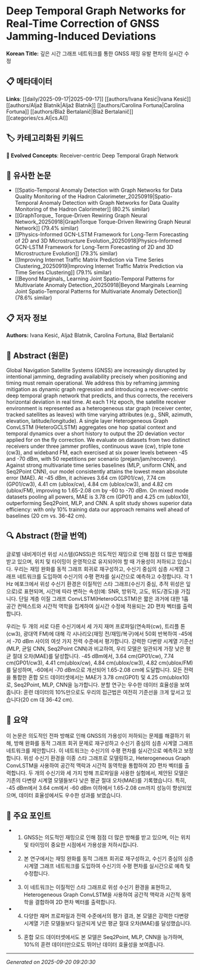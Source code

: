 # Deep Temporal Graph Networks for Real-Time Correction of GNSS Jamming-Induced Deviations

**Korean Title:** 깊은 시간 그래프 네트워크를 통한 GNSS 재밍 유발 편차의 실시간 수정

## 📋 메타데이터

**Links**: [[daily/2025-09-17|2025-09-17]] [[authors/Ivana Kesić|Ivana Kesić]] [[authors/Aljaž Blatnik|Aljaž Blatnik]] [[authors/Carolina Fortuna|Carolina Fortuna]] [[authors/Blaž Bertalanič|Blaž Bertalanič]] [[categories/cs.AI|cs.AI]]

## 🏷️ 카테고리화된 키워드
**🚀 Evolved Concepts**: Receiver-centric Deep Temporal Graph Network

## 🔗 유사한 논문
- [[Spatio-Temporal Anomaly Detection with Graph Networks for Data Quality Monitoring of the Hadron Calorimeter_20250919|Spatio-Temporal Anomaly Detection with Graph Networks for Data Quality Monitoring of the Hadron Calorimeter]] (80.2% similar)
- [[GraphTorque_ Torque-Driven Rewiring Graph Neural Network_20250918|GraphTorque Torque-Driven Rewiring Graph Neural Network]] (79.4% similar)
- [[Physics-Informed GCN-LSTM Framework for Long-Term Forecasting of 2D and 3D Microstructure Evolution_20250918|Physics-Informed GCN-LSTM Framework for Long-Term Forecasting of 2D and 3D Microstructure Evolution]] (79.3% similar)
- [[Improving Internet Traffic Matrix Prediction via Time Series Clustering_20250919|Improving Internet Traffic Matrix Prediction via Time Series Clustering]] (79.1% similar)
- [[Beyond Marginals_ Learning Joint Spatio-Temporal Patterns for Multivariate Anomaly Detection_20250918|Beyond Marginals Learning Joint Spatio-Temporal Patterns for Multivariate Anomaly Detection]] (78.6% similar)

## 📋 저자 정보

**Authors:** Ivana Kesić, Aljaž Blatnik, Carolina Fortuna, Blaž Bertalanič

## 📄 Abstract (원문)

Global Navigation Satellite Systems (GNSS) are increasingly disrupted by
intentional jamming, degrading availability precisely when positioning and
timing must remain operational. We address this by reframing jamming mitigation
as dynamic graph regression and introducing a receiver-centric deep temporal
graph network that predicts, and thus corrects, the receivers horizontal
deviation in real time. At each 1 Hz epoch, the satellite receiver environment
is represented as a heterogeneous star graph (receiver center, tracked
satellites as leaves) with time varying attributes (e.g., SNR, azimuth,
elevation, latitude/longitude). A single layer Heterogeneous Graph ConvLSTM
(HeteroGCLSTM) aggregates one hop spatial context and temporal dynamics over a
short history to output the 2D deviation vector applied for on the fly
correction.
  We evaluate on datasets from two distinct receivers under three jammer
profiles, continuous wave (cw), triple tone (cw3), and wideband FM, each
exercised at six power levels between -45 and -70 dBm, with 50 repetitions per
scenario (prejam/jam/recovery). Against strong multivariate time series
baselines (MLP, uniform CNN, and Seq2Point CNN), our model consistently attains
the lowest mean absolute error (MAE). At -45 dBm, it achieves 3.64 cm
(GP01/cw), 7.74 cm (GP01/cw3), 4.41 cm (ublox/cw), 4.84 cm (ublox/cw3), and
4.82 cm (ublox/FM), improving to 1.65-2.08 cm by -60 to -70 dBm. On mixed mode
datasets pooling all powers, MAE is 3.78 cm (GP01) and 4.25 cm (ublox10),
outperforming Seq2Point, MLP, and CNN. A split study shows superior data
efficiency: with only 10\% training data our approach remains well ahead of
baselines (20 cm vs. 36-42 cm).

## 🔍 Abstract (한글 번역)

글로벌 내비게이션 위성 시스템(GNSS)은 의도적인 재밍으로 인해 점점 더 많은 방해를 받고 있으며, 위치 및 타이밍이 운영적으로 유지되어야 할 때 가용성이 저하되고 있습니다. 우리는 재밍 완화를 동적 그래프 회귀로 재구성하고, 수신기 중심의 심층 시계열 그래프 네트워크를 도입하여 수신기의 수평 편차를 실시간으로 예측하고 수정합니다. 각 1 Hz 에포크에서 위성 수신기 환경은 이질적인 스타 그래프(수신기 중심, 추적 위성은 잎으로)로 표현되며, 시간에 따라 변하는 속성(예: SNR, 방위각, 고도, 위도/경도)을 가집니다. 단일 계층 이질 그래프 ConvLSTM(HeteroGCLSTM)은 짧은 과거에 대한 1홉 공간 컨텍스트와 시간적 역학을 집계하여 실시간 수정에 적용되는 2D 편차 벡터를 출력합니다.

우리는 두 개의 서로 다른 수신기에서 세 가지 재머 프로파일(연속파(cw), 트리플 톤(cw3), 광대역 FM)에 대해 각 시나리오(재밍 전/재밍/복구)에서 50회 반복하여 -45에서 -70 dBm 사이의 여섯 가지 전력 수준에서 평가합니다. 강력한 다변량 시계열 기준선(MLP, 균일 CNN, Seq2Point CNN)과 비교하여, 우리 모델은 일관되게 가장 낮은 평균 절대 오차(MAE)를 달성합니다. -45 dBm에서, 3.64 cm(GP01/cw), 7.74 cm(GP01/cw3), 4.41 cm(ublox/cw), 4.84 cm(ublox/cw3), 4.82 cm(ublox/FM)를 달성하며, -60에서 -70 dBm으로 개선되어 1.65-2.08 cm에 도달합니다. 모든 전력을 통합한 혼합 모드 데이터셋에서는 MAE가 3.78 cm(GP01) 및 4.25 cm(ublox10)로, Seq2Point, MLP, CNN을 능가합니다. 분할 연구는 우수한 데이터 효율성을 보여줍니다: 훈련 데이터의 10%만으로도 우리의 접근법은 여전히 기준선을 크게 앞서고 있습니다(20 cm 대 36-42 cm).

## 📝 요약

이 논문은 의도적인 전파 방해로 인해 GNSS의 가용성이 저하되는 문제를 해결하기 위해, 방해 완화를 동적 그래프 회귀 문제로 재구성하고 수신기 중심의 심층 시계열 그래프 네트워크를 제안합니다. 이 네트워크는 수신기의 수평 편차를 실시간으로 예측하고 보정합니다. 위성 수신기 환경을 이종 스타 그래프로 모델링하고, Heterogeneous Graph ConvLSTM을 사용하여 공간적 맥락과 시간적 동역학을 통합하여 2D 편차 벡터를 출력합니다. 두 개의 수신기와 세 가지 방해 프로파일을 사용한 실험에서, 제안된 모델은 기존의 다변량 시계열 모델들보다 낮은 평균 절대 오차(MAE)를 기록했습니다. 특히, -45 dBm에서 3.64 cm에서 -60 dBm 이하에서 1.65-2.08 cm까지 성능이 향상되었으며, 데이터 효율성에서도 우수한 성과를 보였습니다.

## 🎯 주요 포인트

- 1. GNSS는 의도적인 재밍으로 인해 점점 더 많은 방해를 받고 있으며, 이는 위치 및 타이밍이 중요한 시점에서 가용성을 저하시킵니다.

- 2. 본 연구에서는 재밍 완화를 동적 그래프 회귀로 재구성하고, 수신기 중심의 심층 시계열 그래프 네트워크를 도입하여 수신기의 수평 편차를 실시간으로 예측 및 수정합니다.

- 3. 이 네트워크는 이질적인 스타 그래프로 위성 수신기 환경을 표현하고, Heterogeneous Graph ConvLSTM을 사용하여 공간적 맥락과 시간적 동역학을 결합하여 2D 편차 벡터를 출력합니다.

- 4. 다양한 재머 프로파일과 전력 수준에서의 평가 결과, 본 모델은 강력한 다변량 시계열 기준 모델들보다 일관되게 낮은 평균 절대 오차(MAE)를 달성했습니다.

- 5. 혼합 모드 데이터셋에서도 본 모델은 Seq2Point, MLP, CNN을 능가하며, 10%의 훈련 데이터만으로도 뛰어난 데이터 효율성을 보여줍니다.

---

*Generated on 2025-09-20 09:20:30*